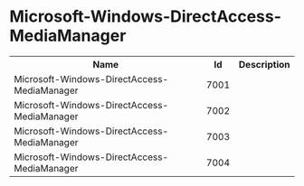 # Microsoft-Windows-DirectAccess-MediaManager

<table>
<colgroup><col/><col/><col/></colgroup>
<tr><th>Name</th><th>Id</th><th>Description</th></tr>
<tr><td>Microsoft-Windows-DirectAccess-MediaManager</td><td>7001</td><td></td></tr>
<tr><td>Microsoft-Windows-DirectAccess-MediaManager</td><td>7002</td><td></td></tr>
<tr><td>Microsoft-Windows-DirectAccess-MediaManager</td><td>7003</td><td></td></tr>
<tr><td>Microsoft-Windows-DirectAccess-MediaManager</td><td>7004</td><td></td></tr>
</table>
